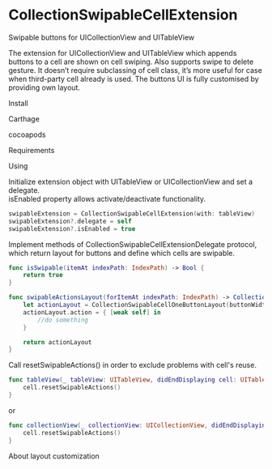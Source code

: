 # CollectionSwipableCellExtension
Swipable buttons for UICollectionView and UITableView

The extension for UICollectionView and UITableView which appends buttons to a cell are shown on cell swiping. Also supports swipe to delete gesture.
It doesn’t require subclassing of cell class, it’s more useful for case when third-party cell already is used.
The buttons UI is fully customised by providing own layout.

Install

Carthage

cocoapods

Requirements

Using

Initialize extension object with UITableView or UICollectionView and set a delegate.  
isEnabled property allows activate/deactivate functionality.

```swift
swipableExtension = CollectionSwipableCellExtension(with: tableView)
swipableExtension?.delegate = self
swipableExtension?.isEnabled = true
```

Implement methods of CollectionSwipableCellExtensionDelegate protocol, which return layout for buttons and define which cells are swipable.

```swift
func isSwipable(itemAt indexPath: IndexPath) -> Bool {
    return true
}

func swipableActionsLayout(forItemAt indexPath: IndexPath) -> CollectionSwipableCellLayout? {
    let actionLayout = CollectionSwipableCellOneButtonLayout(buttonWidth: 100, insets: .zero, direction: .leftToRight)
    actionLayout.action = { [weak self] in
        //do something
    }

    return actionLayout
}
```

Call resetSwipableActions() in order to exclude problems with cell's reuse.

```swift
func tableView(_ tableView: UITableView, didEndDisplaying cell: UITableViewCell, forRowAt indexPath: IndexPath) {
    cell.resetSwipableActions()
}
```

or

```swift
func collectionView(_ collectionView: UICollectionView, didEndDisplaying cell: UICollectionViewCell, forItemAt indexPath: IndexPath) {
    cell.resetSwipableActions()
}
```



About layout customization

